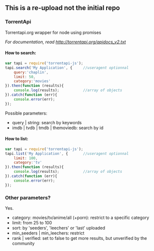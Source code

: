 ## This is a re-upload not the initial repo

### TorrentApi
Torrentapi.org wrapper for node using promises

_For documentation, read http://torrentapi.org/apidocs_v2.txt_

#### How to search:
```js
var tapi = require('torrentapi-js');
tapi.search('My Application', {     //useragent optionnal
    query:'chaplin',
    limit: 50,
    category:'movies'
}).then(function (results){
    console.log(results);           //array of objects
}).catch(function (err){
    console.error(err);
});
```

Possible parameters: 
- query | string: search by keywords
- imdb | tvdb | tmdb | themoviedb: search by id

#### How to list:
```js
var tapi = require('torrentapi-js');
tapi.list('My Application', {       //useragent optionnal
    limit: 100,
    category:'tv'
}).then(function (results){
    console.log(results);           //array of objects
}).catch(function (err){
    console.error(err);
});
```

### Other parameters?
Yes.

- category: movies/tv/anime/all (+porn): restrict to a specific category
- limit: from 25 to 100
- sort: by 'seeders', 'leechers' or 'last' uploaded
- min_seeders | min_leechers: restrict 
- rank | verified: set to false to get more results, but unverified by the community
